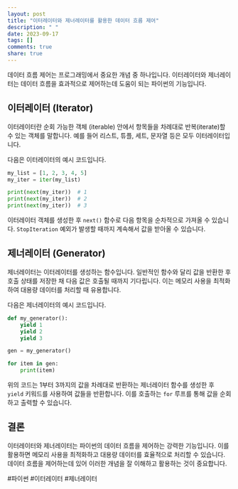 ```yaml
---
layout: post
title: "이터레이터와 제너레이터를 활용한 데이터 흐름 제어"
description: " "
date: 2023-09-17
tags: []
comments: true
share: true
---
```


데이터 흐름 제어는 프로그래밍에서 중요한 개념 중 하나입니다. 이터레이터와 제너레이터는 데이터 흐름을 효과적으로 제어하는데 도움이 되는 파이썬의 기능입니다.

## 이터레이터 (Iterator)

이터레이터란 순회 가능한 객체 (iterable) 안에서 항목들을 차례대로 반복(iterate)할 수 있는 객체를 말합니다. 예를 들어 리스트, 튜플, 세트, 문자열 등은 모두 이터레이터입니다.

다음은 이터레이터의 예시 코드입니다.

```python
my_list = [1, 2, 3, 4, 5]
my_iter = iter(my_list)

print(next(my_iter))  # 1
print(next(my_iter))  # 2
print(next(my_iter))  # 3
```

이터레이터 객체를 생성한 후 `next()` 함수로 다음 항목을 순차적으로 가져올 수 있습니다. `StopIteration` 예외가 발생할 때까지 계속해서 값을 받아올 수 있습니다.

## 제너레이터 (Generator)

제너레이터는 이터레이터를 생성하는 함수입니다. 일반적인 함수와 달리 값을 반환한 후 호출 상태를 저장한 채 다음 값은 호출될 때까지 기다립니다. 이는 메모리 사용을 최적화하여 대용량 데이터를 처리할 때 유용합니다.

다음은 제너레이터의 예시 코드입니다.

```python
def my_generator():
    yield 1
    yield 2
    yield 3

gen = my_generator()

for item in gen:
    print(item)
```

위의 코드는 1부터 3까지의 값을 차례대로 반환하는 제너레이터 함수를 생성한 후 `yield` 키워드를 사용하여 값들을 반환합니다. 이를 호출하는 `for` 루프를 통해 값을 순회하고 출력할 수 있습니다.

## 결론

이터레이터와 제너레이터는 파이썬의 데이터 흐름을 제어하는 강력한 기능입니다. 이를 활용하면 메모리 사용을 최적화하고 대용량 데이터를 효율적으로 처리할 수 있습니다. 데이터 흐름을 제어하는데 있어 이러한 개념을 잘 이해하고 활용하는 것이 중요합니다.

#파이썬 #이터레이터 #제너레이터